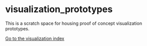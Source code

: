 # visualization_prototypes
This is a scratch space for housing proof of concept visualization prototypes.

<a href="https://aaronwatters.github.io/visualization_prototypes/.">Go to the visualization index</a>